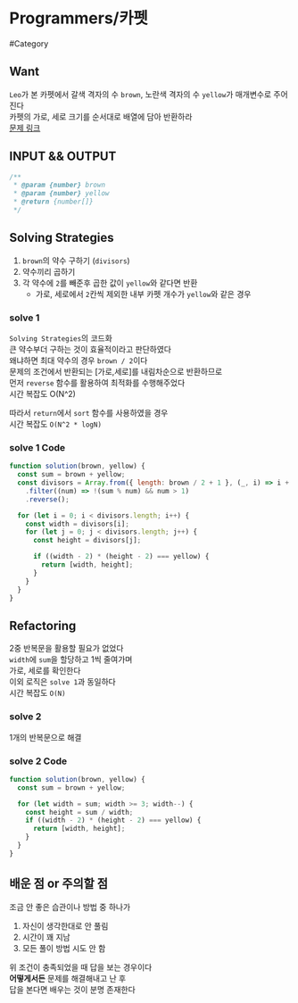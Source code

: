 # Programmers/카펫

#Category

## Want

`Leo`가 본 카펫에서 갈색 격자의 수 `brown`, 노란색 격자의 수 `yellow`가 매개변수로 주어진다  
카펫의 가로, 세로 크기를 순서대로 배열에 담아 반환하라  
[문제 링크](https://school.programmers.co.kr/learn/courses/30/lessons/42842)

## INPUT && OUTPUT

```js
/**
 * @param {number} brown
 * @param {number} yellow
 * @return {number[]}
 */
```

## Solving Strategies

1. `brown`의 약수 구하기 (`divisors`)
2. 약수끼리 곱하기
3. 각 약수에 `2`를 빼준후 곱한 값이 `yellow`와 같다면 반환
   - 가로, 세로에서 `2`칸씩 제외한 내부 카펫 개수가 `yellow`와 같은 경우

### solve 1

`Solving Strategies`의 코드화  
큰 약수부더 구하는 것이 효율적이라고 판단하였다  
왜냐하면 최대 약수의 경우 `brown / 2`이다  
문제의 조건에서 반환되는 [가로,세로]를 내림차순으로 반환하므로  
먼저 `reverse` 함수를 활용하여 최적화를 수행해주었다  
시간 복잡도 O(N^2)

따라서 `return`에서 `sort` 함수를 사용하였을 경우  
시간 복잡도 `O(N^2 * logN)`

### solve 1 Code

```js
function solution(brown, yellow) {
  const sum = brown + yellow;
  const divisors = Array.from({ length: brown / 2 + 1 }, (_, i) => i + 1)
    .filter((num) => !(sum % num) && num > 1)
    .reverse();

  for (let i = 0; i < divisors.length; i++) {
    const width = divisors[i];
    for (let j = 0; j < divisors.length; j++) {
      const height = divisors[j];

      if ((width - 2) * (height - 2) === yellow) {
        return [width, height];
      }
    }
  }
}
```

## Refactoring

2중 반복문을 활용할 필요가 없었다  
`width`에 `sum`을 할당하고 1씩 줄여가며  
가로, 세로를 확인한다  
이외 로직은 `solve 1`과 동일하다  
시간 복잡도 `O(N)`

### solve 2

1개의 반복문으로 해결

### solve 2 Code

```js
function solution(brown, yellow) {
  const sum = brown + yellow;

  for (let width = sum; width >= 3; width--) {
    const height = sum / width;
    if ((width - 2) * (height - 2) === yellow) {
      return [width, height];
    }
  }
}
```

## 배운 점 or 주의할 점

조금 안 좋은 습관이나 방법 중 하나가

1. 자신이 생각한대로 안 풀림
2. 시간이 꽤 지남
3. 모든 풀이 방법 시도 안 함

위 조건이 충족되었을 때 답을 보는 경우이다  
**어떻게서든** 문제를 해결해내고 난 후  
답을 본다면 배우는 것이 분명 존재한다
